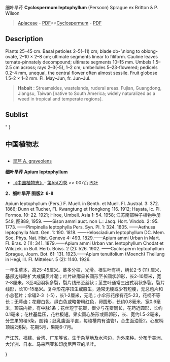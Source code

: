 细叶旱芹 **Cyclospermum leptophyllum** (Persoon) Sprague ex Britton & P. Wilson

> [Apiaceae](http://www.iplant.cn/info/Apiaceae?t=foc) - [PDF](http://www.iplant.cn/foc/pdf/Apiaceae.pdf)>>[Cyclospermum](http://www.iplant.cn/info/Cyclospermum?t=foc) - [PDF](http://www.iplant.cn/foc/pdf/Cyclospermum.pdf)

## Description

Plants 25–45 cm. Basal petioles 2–5(–11) cm; blade ob- &#x0D;\nlong to oblong-ovate, 2–10 × 2–8 cm; ultimate segments linear to filiform. Cauline leaves ternate-pinnately decompound; ultimate segments 10–15 mm. Umbels 1.5–2.5 cm across; rays 2–3(–5), 1–2 cm; umbellules 5–23-flowered; pedicels 0.2–4 mm, unequal, the central flower often almost sessile. Fruit globose 1.5–2 × 1–2 mm. Fl. May–Jun, fr. Jun–Jul.

> **Habait** : 
> Streamsides, wastelands, ruderal areas. Fujian, Guangdong, Jiangsu, Taiwan [native to South America; widely naturalized as a weed in tropical and temperate regions].

## Sublist
"
}
## 中国植物志

## 
* [旱芹  A.  graveolens](Apium-graveolens-旱芹.md)

**细叶旱芹 Apium leptophyllum**

* [《中国植物志》](http://www.iplant.cn/frps)- [第55(2)卷](http://www.iplant.cn/frps/vol/55(2)) >> 007页 [PDF](http://www.iplant.cn/frps/pdf/55(2)/007.pdf)

**2．细叶旱芹 图版2: 6-8**

Apium leptophyllum (Pers.) F. Muell. in Benth. et Muell. Fl. Austral. 3: 372. 1866; Dunn et Tucher, Fl. Kwangtung et Hongkong 116. 1912; Hayata, Ic. Pl. Formos. 10: 22. 1921; Hiroe, Umbell. Asia 1: 54. 1958; 江苏南部种子植物手册549, 图889, 1959. ——Sison ammi auct. non L.: Jacq. Hort. Vindob. 2: 95. 1773. ——Pimpinella leptophylla Pers. Syn. Pl. 1: 324. 1805. ——Aethusa leptophylla Nutt. Gen. 1: 190. 1818. ——Helosciadium leptophyllum DC. Mem. Soc. Phys. Nat. Hist. Geneve 4: 493. 1829.——Apium ammi Urban in Mart. Fl. Bras. 2 (1): 341. 1879.——Apium ammi Urban var. lentophyllum Chodat et Wilczek. in Bull. Herb. Boiss. 2 (2): 526. 1902. ——Cyclosperm leptophyllum Sprague, Journ. Bot. 61: 131. 1923.——Apium tenuifolium (Moench) Thellung in Hegi, Ill. Fl. Mitteleur. 5 (2): 1140. 1926.

一年生草本，高25-45厘米。茎多分枝，光滑。根生叶有柄，柄长2-5 (11) 厘米，基部边缘略扩大成膜质叶鞘；叶片轮廓呈长圆形至长圆状卵形，长2-10厘米，宽2-8厘米，3至4回羽状多裂，裂片线形至丝状；茎生叶通常三出式羽状多裂，裂片线形，长10-15毫米。复伞形花序顶生或腋生，通常无梗或少有短梗，无总苞片和小总苞片；伞辐2-3（-5），长1-2厘米，无毛；小伞形花序有花5-23，花柄不等长；无萼齿；花瓣白色、绿白色或略带粉红色，卵圆形，长约0.8毫米，宽0.6毫米，顶端内折，有中脉1条；花丝短于花瓣，很少与花瓣同长，花药近圆形，长约0.1毫米；花柱基扁压，花柱极短。果实圆心脏形或圆卵形，长、宽约1.5-2毫米，分生果的棱5条，圆钝；胚乳腹面平直，每棱槽内有油管1，合生面油管2。心皮柄顶端2浅裂。花期5月，果期6-7月。

产江苏、福建、台湾、广东等省。生于杂草地及水沟边，为外来种。分布于美洲、大洋洲、日本、马来西亚和印度尼西亚的爪哇。

}
